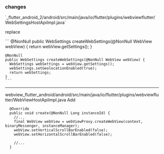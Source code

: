 ### changes 


´_flutter_android_2/android/src/main/java/io/flutter/plugins/webviewflutter/WebSettingsHostApiImpl.java´
 
 replace

 ´´´
    @NonNull
    public WebSettings createWebSettings(@NonNull WebView webView) {
      return webView.getSettings();
    }


    @NonNull
    public WebSettings createWebSettings(@NonNull WebView webView) {
      WebSettings webSettings = webView.getSettings();
      webSettings.setGeolocationEnabled(true);
      return webSettings;
    }
    ´´´

---


webview_flutter_android/android/src/main/java/io/flutter/plugins/webviewflutter/WebViewHostApiImpl.java
Add


```
  @Override
  public void create(@NonNull Long instanceId) {
    //...
    final WebView webView = webViewProxy.createWebView(context, binaryMessenger, instanceManager);
    webView.setVerticalScrollBarEnabled(false);
    webView.setHorizontalScrollBarEnabled(false);

    //...
  }
  ```